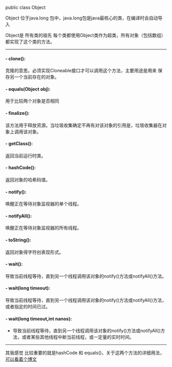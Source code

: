 public class Object

Object 位于java.long 包中，java.long包是java最核心的类，在编译时会自动导入

Object是 所有类的祖先 每个类都使用Object类作为超类，所有对象（包括数组）都实现了这个类的方法。 


---
#### -  clone():
克隆的意思。必须实现Cloneable接口才可以调用这个方法，主要用途是用来 保存另一个当前存在的对象。
#### - equals(Object obj):
用于比较两个对象是否相同
#### - finalize():
该方法用于释放资源。当垃圾收集确定不再有对该对象的引用是，垃圾收集器在对象上调用该对象。
#### - getClass():
返回当前运行时类。
#### - hashCode():
返回对象的哈希码值。
#### - notify():
唤醒正在等待对象监视器的单个线程。
#### - notifyAll():
唤醒正在等待对象监视器的所有线程。
#### - toString():
返回对象得字符创表现形式。
#### - wait():
导致当前线程等待，直到另一个线程调用该对象的notify()方法或notifyAll()方法。
#### - wait(long timeout):
导致当前线程等待，直到另一个线程调用该对象的notify()方法或notifyAll()方法，或者指定的时间已过。
#### - wait(long timeout,int nanos):
- 导致当前线程等待，直到另一个线程调用该对象的notify()方法或notifyAll()方法，或者某些其他线程中断当前线程，或一定量的实时时间。


---

其我感觉 比较重要的就是hashCode 和 equals()，关于这两个方法的详细用法，[可以看着个博文](https://blog.csdn.net/baidu_40389775/article/details/87173379)